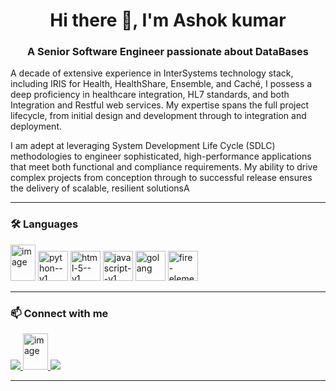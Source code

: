 <h1 align="center">Hi there 👋, I'm Ashok kumar</h1>
<h3 align="center">A Senior Software Engineer passionate about DataBases</h3>
<p>
  A decade of extensive experience in InterSystems technology stack, including IRIS for Health, HealthShare, Ensemble, and Caché, I possess a deep proficiency in healthcare integration, HL7 standards, and both Integration and Restful web services. My expertise spans the full project lifecycle, from initial design and development through to integration and deployment.

I am adept at leveraging System Development Life Cycle (SDLC) methodologies to engineer sophisticated, high-performance applications that meet both functional and compliance requirements. My ability to drive complex projects from conception through to successful release ensures the delivery of scalable, resilient solutionsA
</p>
<p align="center">
  <a href="https://github.com/your-username">
    <!--img src="https://komarev.com/ghpvc/?username=your-username&label=Profile%20views&color=0e75b6&style=flat" alt="your-username" /-->
  </a>
</p>

---

### 🛠️ Languages

<p>
  <img width="40" height="58" alt="image" src="https://github.com/user-attachments/assets/e3d57df0-b08b-4364-950f-0ddf00425434" />
  <img width="48" height="48" src="https://img.icons8.com/color/48/python--v1.png" alt="python--v1"/>
  <img width="48" height="48" src="https://img.icons8.com/color/48/html-5--v1.png" alt="html-5--v1"/>
  <img width="48" height="48" src="https://img.icons8.com/color/48/javascript--v1.png" alt="javascript--v1"/>
  <img width="48" height="48" src="https://img.icons8.com/color/48/golang.png" alt="golang"/>
  <img width="48" height="48" src="https://img.icons8.com/color/48/fire-element--v1.png" alt="fire-element--v1"/>
</p>

---

### 📫 Connect with me

<p>
  <a href="https://www.linkedin.com/in/ashok-kumar-thangavel/" target="_blank">
    <img src="https://img.shields.io/badge/LinkedIn-blue?style=flat&logo=linkedin&logoColor=white" />
  </a>
  <a href="https://community.intersystems.com/user/ashok-kumar-t" target="_blank">
    <img width="40" height="58" alt="image" src="https://github.com/user-attachments/assets/e3d57df0-b08b-4364-950f-0ddf00425434" />
  </a>
  <a href="mailto:ashok22793@gmail.com" target="_blank">
    <img src="https://img.shields.io/badge/Email-D14836?style=flat&logo=gmail&logoColor=white" />
  </a>
</p>

---
